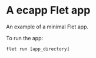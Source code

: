 # A ecapp Flet app

An example of a minimal Flet app.

To run the app:

```
flet run [app_directory]
```